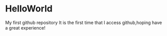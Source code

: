 # HelloWorld
My first github repository
It is the first time that I access github,hoping have a great experience!
